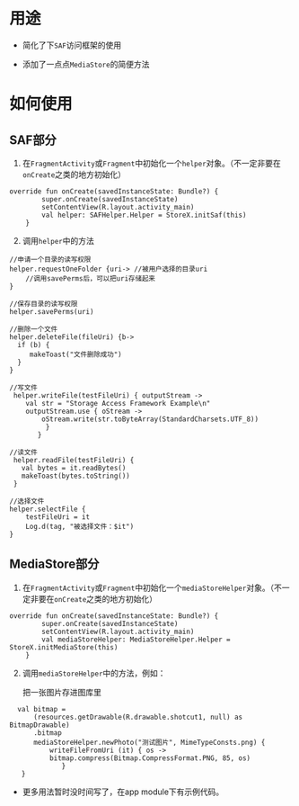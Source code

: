 # 用途

* 简化了下`SAF`访问框架的使用

* 添加了一点点`MediaStore`的简便方法

# 如何使用

## SAF部分

1. 在`FragmentActivity`或`Fragment`中初始化一个`helper`对象。（不一定非要在`onCreate`之类的地方初始化）

```
override fun onCreate(savedInstanceState: Bundle?) {
        super.onCreate(savedInstanceState)
        setContentView(R.layout.activity_main)
		val helper: SAFHelper.Helper = StoreX.initSaf(this)
	}
```

2. 调用`helper`中的方法

```
//申请一个目录的读写权限
helper.requestOneFolder {uri-> //被用户选择的目录uri
    //调用savePerms后，可以把uri存储起来
}

//保存目录的读写权限
helper.savePerms(uri)

//删除一个文件
helper.deleteFile(fileUri) {b->
  if (b) {
     makeToast("文件删除成功")
  }
}

//写文件
 helper.writeFile(testFileUri) { outputStream ->
    val str = "Storage Access Framework Example\n"
    outputStream.use { oStream ->
    	oStream.write(str.toByteArray(StandardCharsets.UTF_8))
         }
       }

//读文件
 helper.readFile(testFileUri) {
   val bytes = it.readBytes()
   makeToast(bytes.toString())
 }
                    
//选择文件
helper.selectFile {
	testFileUri = it
	Log.d(tag, "被选择文件：$it")
}
```

## MediaStore部分

1. 在`FragmentActivity`或`Fragment`中初始化一个`mediaStoreHelper`对象。（不一定非要在`onCreate`之类的地方初始化）

```
override fun onCreate(savedInstanceState: Bundle?) {
        super.onCreate(savedInstanceState)
        setContentView(R.layout.activity_main)
		val mediaStoreHelper: MediaStoreHelper.Helper = StoreX.initMediaStore(this)
	}
```

2. 调用`mediaStoreHelper`中的方法，例如：

   把一张图片存进图库里

```
  val bitmap =
      (resources.getDrawable(R.drawable.shotcut1, null) as BitmapDrawable)
      .bitmap
      mediaStoreHelper.newPhoto("测试图片", MimeTypeConsts.png) {
          writeFileFromUri (it) { os ->
          bitmap.compress(Bitmap.CompressFormat.PNG, 85, os)
             }
   }
```



* 更多用法暂时没时间写了，在app module下有示例代码。

